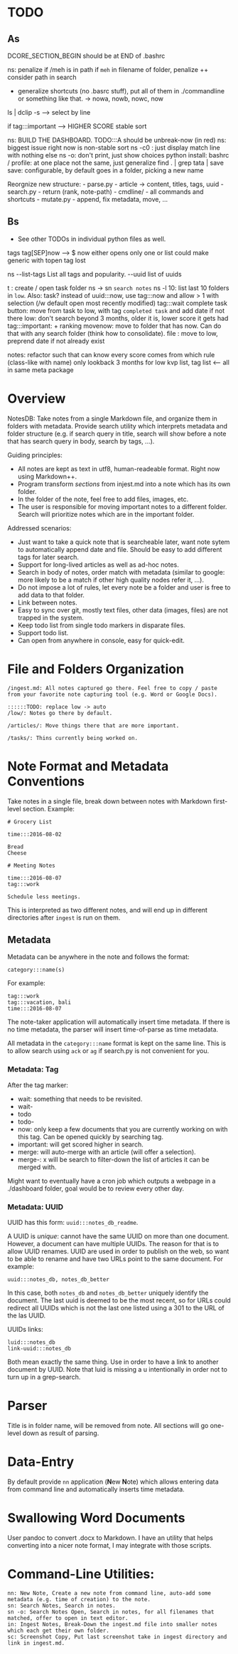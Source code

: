 
# TODO

## As

DCORE_SECTION_BEGIN should be at END of .bashrc

ns: penalize if /meh is in path
    if `meh` in filename of folder, penalize
++ consider path in search

- generalize shortcuts (no .basrc stuff), put all of them in ./commandline or something like that. 
-> nowa, nowb, nowc, now

ls | dclip -s
--> select by line
 
if tag:::important --> HIGHER SCORE
stable sort

ns: BUILD THE DASHBOARD. TODO:::A should be unbreak-now (in red)
ns: biggest issue right now is non-stable sort
ns <x> -c0 : just display match line with nothing else
ns -o: don't print, just show choices
python install: bashrc / profile: at one place not the same, just generalize
find . | grep tata | save
save: configurable, by default goes in a folder, picking a new name

Reorgnize new structure:
    - parse.py
        - article -> content, titles, tags, uuid
    - search.py
        - return (rank, note-path)
    - cmdline/ 
        - all commands and shortcuts
    - mutate.py
        - append, fix metadata, move, ...


## Bs

- See other TODOs in individual python files as well.

tags
    tag[SEP]now --> $ now either opens only one or list 
    could make generic with topen <tag>
    tag lost

ns --list-tags
    List all tags and popularity.
    --uuid list of uuids

t <t number>: create / open task folder
ns -> sn `search notes`
ns -l 10: list last 10 folders in `low`. Also: task?
instead of uuid:::now, use tag:::now and allow > 1 with selection (/w default open most recently modified)
tag:::wait
complete task button: move from task to low, with tag `completed task` and add date if not there
low: don't search beyond 3 months, older it is, lower score it gets
had tag:::important: + ranking
movenow: move to folder that has now. Can do that with any search folder (think how to consolidate).
file <folder>: move to low, preprend date if not already exist

notes:
    refactor such that can know every score comes from which rule (class-like with name)
    only lookback 3 months for low
    kvp list, tag list <-- all in same meta package

# Overview

NotesDB: Take notes from a single Markdown file, and organize them in folders with metadata. Provide search utility which interprets metadata and folder structure (e.g. if search query in title, search will show before a note that has search query in body, search by tags, ...).

Guiding principles:

- All notes are kept as text in utf8, human-readeable format. Right now using Markdown++.
- Program transform _sections_ from injest.md into a note which has its own folder.
- In the folder of the note, feel free to add files, images, etc.
- The user is responsible for moving important notes to a different folder. Search will prioritize notes which are in the important folder.

Addressed scenarios:

- Just want to take a quick note that is searcheable later, want note sytem to automatically append date and file. Should be easy to add different tags for later search.
- Support for long-lived articles as well as ad-hoc notes.
- Search in body of notes, order match with metadata (similar to google: more likely to be a match if other high quality nodes refer it, ...).
- Do not impose a lot of rules, let every note be a folder and user is free to add data to that folder.
- Link between notes.
- Easy to sync over git, mostly text files, other data (images, files) are not trapped in the system.
- Keep todo list from single todo markers in disparate files.
- Support todo list.
- Can open from anywhere in console, easy for quick-edit.

# File and Folders Organization 
	
	/ingest.md: All notes captured go there. Feel free to copy / paste from your favorite note capturing tool (e.g. Word or Google Docs).
    
    ::::::TODO: replace low -> auto
    /low/: Notes go there by default.
    
    /articles/: Move things there that are more important.

    /tasks/: Thins currently being worked on.

# Note Format and Metadata Conventions

Take notes in a single file, break down between notes with Markdown first-level section. Example:

	# Grocery List

	time:::2016-08-02

	Bread
	Cheese

	# Meeting Notes

	time:::2016-08-07
	tag:::work

	Schedule less meetings.

This is interpreted as two different notes, and will end up in different directories after `ingest` is run on them.

## Metadata

Metadata can be anywhere in the note and follows the format: 

	category:::name(s)

For example:

	tag:::work
	tag:::vacation, bali
	time:::2016-08-07
	
The note-taker application will automatically insert time metadata. If there is no time metadata, the parser will insert time-of-parse as time metadata.

All metadata in the `category:::name` format is kept on the same line. This is to allow search using `ack` or `ag` if search.py is not convenient for you.

### Metadata: Tag 

After the tag marker:

- wait: something that needs to be revisited.
- wait-<whatever>
- todo
- todo-<priority-lexicographical>
- now: only keep a few documents that you are currently working on with this tag. Can be opened quickly by searching tag.
- important: will get scored higher in search.
- merge: will auto-merge with an article (will offer a selection).
- merge-<x>: x will be search to filter-down the list of articles it can be merged with.

Might want to eventually have a cron job which outputs a webpage in a ./dashboard folder, goal would be to review every other day.

### Metadata: UUID

UUID has this form: `uuid:::notes_db_readme`.

A UUID is _unique_: cannot have the same UUID on more than one document. However, a document can have multiple UUIDs. The reason for that is to allow UUID renames. UUID are used in order to publish on the web, so want to be able to rename and have two URLs point to the same document. For example:

    uuid:::notes_db, notes_db_better

In this case, both `notes_db` and `notes_db_better` uniquely identify the document. The last uuid is deemed to be the most recent, so for URLs could redirect all UUIDs which is not the last one listed using a 301 to the URL of the las UUID.

UUIDs links:

    luid:::notes_db
    link-uuid:::notes_db

Both mean exactly the same thing. Use in order to have a link to another document by UUID.
Note that luid is missing a u intentionally in order not to turn up in a grep-search.

# Parser

Title is in folder name, will be removed from note. All sections will go one-level down as result of parsing.

# Data-Entry

By default provide `nn` application (**N**ew **N**ote) which allows entering data from command line and automatically inserts time metadata.

# Swallowing Word Documents

User pandoc to convert .docx to Markdown. I have an utility that helps converting into a nicer note format, I may integrate with those scripts.

# Command-Line Utilities:

    nn: New Note, Create a new note from command line, auto-add some metadata (e.g. time of creation) to the note.
    sn: Search Notes, Search in notes.
    sn -o: Search Notes Open, Search in notes, for all filenames that matched, offer to open in text editor.
    in: Ingest Notes, Break-Down the ingest.md file into smaller notes which each get their own folder.
    sc: Screenshot Copy, Put last screenshot take in ingest directory and link in ingest.md.

